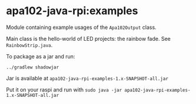 # apa102-java-rpi:examples

Module containing example usages of the `Apa102Output` class.

Main class is the hello-world of LED projects: the rainbow fade.  See `RainbowStrip.java`.

To package as a jar and run:

```
../gradlew shadowjar
```

Jar is available at `apa102-java-rpi-examples-1.x-SNAPSHOT-all.jar`

Put it on your raspi and run with `sudo java -jar apa102-java-rpi-examples-1.x-SNAPSHOT-all.jar`